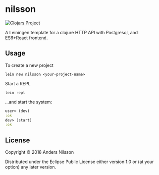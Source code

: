 # nilsson

[![Clojars Project](https://img.shields.io/clojars/v/nilsson/lein-template.svg)](https://clojars.org/nilsson/lein-template)

A Leiningen template for a clojure HTTP API with Postgresql, and ES6+React frontend.


## Usage

To create a new project

```shell
lein new nilsson <your-project-name>
```

Start a REPL

```shell
lein repl
```

...and start the system:

```clojure
user> (dev)
:ok
dev> (start)
:ok
```


## License


Copyright © 2018 Anders Nilsson

Distributed under the Eclipse Public License either version 1.0 or (at
your option) any later version.

